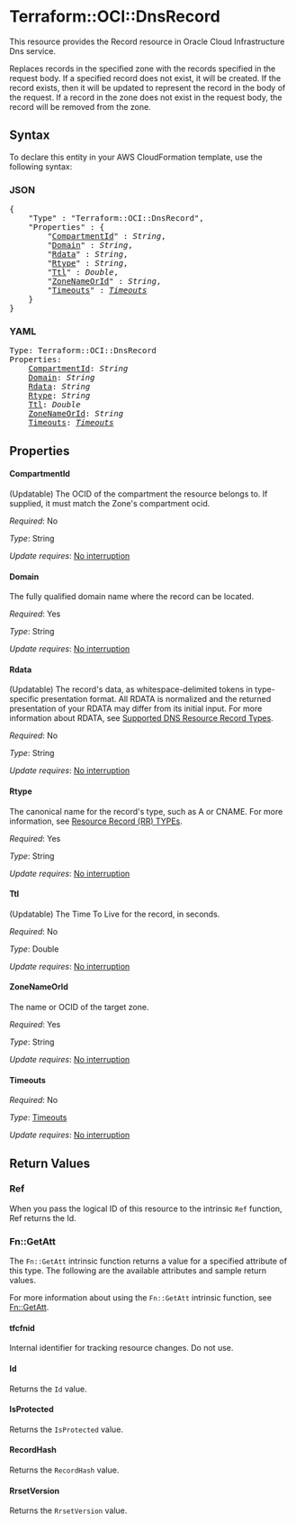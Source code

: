# Terraform::OCI::DnsRecord

This resource provides the Record resource in Oracle Cloud Infrastructure Dns service.

Replaces records in the specified zone with the records specified in the
request body. If a specified record does not exist, it will be created.
If the record exists, then it will be updated to represent the record in
the body of the request. If a record in the zone does not exist in the
request body, the record will be removed from the zone.

## Syntax

To declare this entity in your AWS CloudFormation template, use the following syntax:

### JSON

<pre>
{
    "Type" : "Terraform::OCI::DnsRecord",
    "Properties" : {
        "<a href="#compartmentid" title="CompartmentId">CompartmentId</a>" : <i>String</i>,
        "<a href="#domain" title="Domain">Domain</a>" : <i>String</i>,
        "<a href="#rdata" title="Rdata">Rdata</a>" : <i>String</i>,
        "<a href="#rtype" title="Rtype">Rtype</a>" : <i>String</i>,
        "<a href="#ttl" title="Ttl">Ttl</a>" : <i>Double</i>,
        "<a href="#zonenameorid" title="ZoneNameOrId">ZoneNameOrId</a>" : <i>String</i>,
        "<a href="#timeouts" title="Timeouts">Timeouts</a>" : <i><a href="timeouts.md">Timeouts</a></i>
    }
}
</pre>

### YAML

<pre>
Type: Terraform::OCI::DnsRecord
Properties:
    <a href="#compartmentid" title="CompartmentId">CompartmentId</a>: <i>String</i>
    <a href="#domain" title="Domain">Domain</a>: <i>String</i>
    <a href="#rdata" title="Rdata">Rdata</a>: <i>String</i>
    <a href="#rtype" title="Rtype">Rtype</a>: <i>String</i>
    <a href="#ttl" title="Ttl">Ttl</a>: <i>Double</i>
    <a href="#zonenameorid" title="ZoneNameOrId">ZoneNameOrId</a>: <i>String</i>
    <a href="#timeouts" title="Timeouts">Timeouts</a>: <i><a href="timeouts.md">Timeouts</a></i>
</pre>

## Properties

#### CompartmentId

(Updatable) The OCID of the compartment the resource belongs to. If supplied, it must match the Zone's compartment ocid.

_Required_: No

_Type_: String

_Update requires_: [No interruption](https://docs.aws.amazon.com/AWSCloudFormation/latest/UserGuide/using-cfn-updating-stacks-update-behaviors.html#update-no-interrupt)

#### Domain

The fully qualified domain name where the record can be located.

_Required_: Yes

_Type_: String

_Update requires_: [No interruption](https://docs.aws.amazon.com/AWSCloudFormation/latest/UserGuide/using-cfn-updating-stacks-update-behaviors.html#update-no-interrupt)

#### Rdata

(Updatable) The record's data, as whitespace-delimited tokens in type-specific presentation format. All RDATA is normalized and the returned presentation of your RDATA may differ from its initial input. For more information about RDATA, see [Supported DNS Resource Record Types](https://docs.cloud.oracle.com/iaas/Content/DNS/Reference/supporteddnsresource.htm).

_Required_: No

_Type_: String

_Update requires_: [No interruption](https://docs.aws.amazon.com/AWSCloudFormation/latest/UserGuide/using-cfn-updating-stacks-update-behaviors.html#update-no-interrupt)

#### Rtype

The canonical name for the record's type, such as A or CNAME. For more information, see [Resource Record (RR) TYPEs](https://www.iana.org/assignments/dns-parameters/dns-parameters.xhtml#dns-parameters-4).

_Required_: Yes

_Type_: String

_Update requires_: [No interruption](https://docs.aws.amazon.com/AWSCloudFormation/latest/UserGuide/using-cfn-updating-stacks-update-behaviors.html#update-no-interrupt)

#### Ttl

(Updatable) The Time To Live for the record, in seconds.

_Required_: No

_Type_: Double

_Update requires_: [No interruption](https://docs.aws.amazon.com/AWSCloudFormation/latest/UserGuide/using-cfn-updating-stacks-update-behaviors.html#update-no-interrupt)

#### ZoneNameOrId

The name or OCID of the target zone.

_Required_: Yes

_Type_: String

_Update requires_: [No interruption](https://docs.aws.amazon.com/AWSCloudFormation/latest/UserGuide/using-cfn-updating-stacks-update-behaviors.html#update-no-interrupt)

#### Timeouts

_Required_: No

_Type_: <a href="timeouts.md">Timeouts</a>

_Update requires_: [No interruption](https://docs.aws.amazon.com/AWSCloudFormation/latest/UserGuide/using-cfn-updating-stacks-update-behaviors.html#update-no-interrupt)

## Return Values

### Ref

When you pass the logical ID of this resource to the intrinsic `Ref` function, Ref returns the Id.

### Fn::GetAtt

The `Fn::GetAtt` intrinsic function returns a value for a specified attribute of this type. The following are the available attributes and sample return values.

For more information about using the `Fn::GetAtt` intrinsic function, see [Fn::GetAtt](https://docs.aws.amazon.com/AWSCloudFormation/latest/UserGuide/intrinsic-function-reference-getatt.html).

#### tfcfnid

Internal identifier for tracking resource changes. Do not use.

#### Id

Returns the <code>Id</code> value.

#### IsProtected

Returns the <code>IsProtected</code> value.

#### RecordHash

Returns the <code>RecordHash</code> value.

#### RrsetVersion

Returns the <code>RrsetVersion</code> value.

